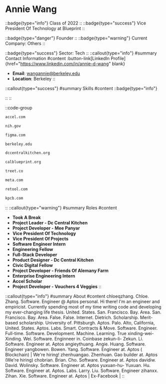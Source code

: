 # Annie Wang
::badge{type="info"}
Class of 2022
::
::badge{type="success"}
Vice President Of Technology at Blueprint
::

::badge{type="danger"}
Founder
::
::badge{type="warning"}
Current Company: Others
::

::badge{type="success"}
Sector: Tech
::
::callout{type="info"}
#summary
Contact Information
#content
:button-link[LinkedIn Profile]{href="https://www.linkedin.com/in/annie-d-wang" blank}
- **Email**: wangannie@berkeley.edu
- **Location**: Berkeley
::

::callout{type="success"}
#summary
Skills
#content
::badge{type="info"}

::
::

::code-group
```bash [Accel]
accel.com
```
```bash [National Institutes of Health]
nih.gov
```
```bash [Figma]
figma.com
```
```bash [UC Berkeley]
berkeley.edu
```
```bash [DC Central Kitchen]
dccentralkitchen.org
```
```bash [Blueprint]
calblueprint.org
```
```bash [Treet]
treet.co
```
```bash [Meta]
meta.com
```
```bash [Retool]
retool.com
```
```bash [Kleiner Perkins Caufield & Byers]
kpcb.com
```
::
::callout{type="warning"}
#summary
Roles
#content
- **Took A Break**
- **Project Leader - Dc Central Kitchen**
- **Project Developer - Mee Panyar**
- **Vice President Of Technology**
- **Vice President Of Projects**
- **Software Engineer Intern**
- **Engineering Fellow**
- **Full-Stack Developer**
- **Product Designer - Dc Central Kitchen**
- **Civic Digital Fellow**
- **Project Developer - Friends Of Alemany Farm**
- **Enterprise Engineering Intern**
- **Accel Scholar**
- **Project Developer - Vouchers 4 Veggies**
::

::callout{type="info"}
#summary
About
#content
chloeqzhang. Chloe. Zhang. Software. Engineer @ Aptos personal. Hi there! I'm an engineer and empiricist. Currently spending most of my time writing code and developing my ever-changing life thesis. United. States. San. Francisco. Bay. Area. San. Francisco. Bay. Area. False. False. Internet. Dietrich. Scholarship. Merit-based scholarship. University of. Pittsburgh. Aptos. Palo. Alto, California, United. States. Aptos. Labs. Smart. Contracts & Move. Software. Engineer. Full-time. Software. Development. Machine. Learning. True xinding-wei- Xinding. Wei. Software. Enginneer in. Coinbase zekun-li- Zekun. Li. Software. Engineer at. Aptos angieythuang. Angie. Huang. Software. Engineer yangbowen. Bowen. Yang. Software. Engineer at. Aptos ( Blockchain) | We're hiring! zhenhuangao. Zhenhuan. Gao builder at. Aptos (We're hiring) chobrian. Brian. Cho. Software. Engineer at. Aptos davidiw. David. Wolinsky. Software. Engineer at. Aptos yuxuan-hu- Yuxuan. Hu. Software. Engineer at. Aptos. Labs. Larry. Liu. Software. Engineer zihanxx. Zihan. Xie. Software. Engineer at. Aptos | Ex-Facebook |
::
